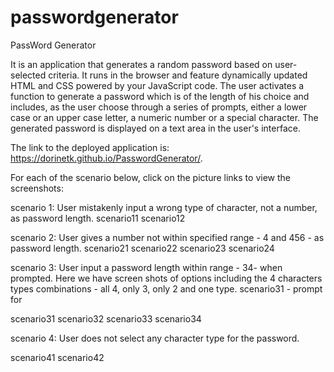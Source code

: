# passwordgenerator

PassWord Generator

It is an application that generates a random password based on user-selected criteria. It runs in the browser and feature dynamically updated HTML and CSS powered by your JavaScript code. The user activates a function to generate a password which is of the length of his choice and includes, as the user choose through a series of prompts, either a lower case or an upper case letter, a numeric number or a special character.
The generated password is displayed on a text area in the user's interface.


The link to the deployed application is: https://dorinetk.github.io/PasswordGenerator/.

For each of the scenario below, click on the picture links to view the screenshots:

scenario 1:
User mistakenly input a wrong type of character, not a number, as password length. 
scenario11
scenario12

scenario 2:
User gives a number not within specified range - 4 and 456 - as password length.
scenario21
scenario22
scenario23
scenario24

scenario 3:
User input a password length within range - 34- when prompted.  Here we have screen shots of options including the 4 characters types combinations - all 4, only 3, only 2 and one type.
scenario31 - prompt for 

scenario31
scenario32
scenario33
scenario34

scenario 4:
User does not select any character type for the password.

scenario41
scenario42

